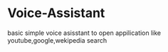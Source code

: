 # Voice-Assistant
basic simple voice asisstant to open appilication like youtube,google,wekipedia search
